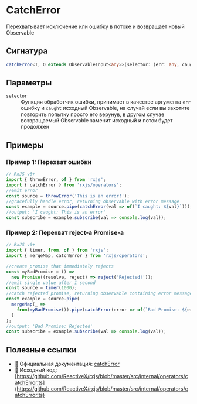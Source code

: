 # CatchError

Перехватывает исключение или ошибку в потоке и возвращает новый Observable

## Сигнатура

```ts
catchError<T, O extends ObservableInput<any>>(selector: (err: any, caught: Observable<T>) => O): OperatorFunction<T, T | ObservedValueOf<O>>
```

## Параметры

<dl>
 <dt><code>selector</code></dt>
 <dd>Функция обработчик ошибки, принимает в качестве аргумента <code>err</code> ошибку и <code>caught</code> исходный Observable, на случай если вы захотите повторить попытку просто его верунув, в другом случае возвращаемый Observable заменит исходный и поток будет продолжен</dd>
</dl>

## Примеры

### Пример 1: Перехват ошибки

```ts
// RxJS v6+
import { throwError, of } from 'rxjs';
import { catchError } from 'rxjs/operators';
//emit error
const source = throwError('This is an error!');
//gracefully handle error, returning observable with error message
const example = source.pipe(catchError(val => of(`I caught: ${val}`)));
//output: 'I caught: This is an error'
const subscribe = example.subscribe(val => console.log(val));
```

### Пример 2: Перехват reject-а Promise-а

```ts
// RxJS v6+
import { timer, from, of } from 'rxjs';
import { mergeMap, catchError } from 'rxjs/operators';

//create promise that immediately rejects
const myBadPromise = () =>
  new Promise((resolve, reject) => reject('Rejected!'));
//emit single value after 1 second
const source = timer(1000);
//catch rejected promise, returning observable containing error message
const example = source.pipe(
  mergeMap(_ =>
    from(myBadPromise()).pipe(catchError(error => of(`Bad Promise: ${error}`)))
  )
);
//output: 'Bad Promise: Rejected'
const subscribe = example.subscribe(val => console.log(val));
```

## Полезные ссылки

- 📰 Официальная документация: [catchError](https://rxjs.dev/api/operators/catchError)
- 📁 Исходный код: [https://github.com/ReactiveX/rxjs/blob/master/src/internal/operators/catchError.ts](https://github.com/ReactiveX/rxjs/blob/master/src/internal/operators/catchError.ts)
